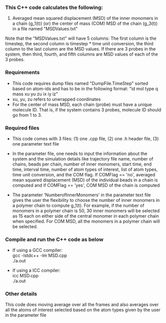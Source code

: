 ### This C++ code calculates the following:

1) Averaged mean squared displacement (MSD) of the inner monomers in a chain (g_1(t)) (or) the center of mass (COM) MSD of the chain (g_3(t)) in a file named "MSDValues.txt"  

Note that the "MSDValues.txt" will have 5 columns: The first column is the timestep, the second column is timestep * time unit conversion, the third column to the last column are the MSD values.  If there are 3 probes in the system, then third, fourth, 
and fifth columns are MSD values of each of the 3 probes. 

### Requirements

* This code requires dump files named "DumpFile.TimeStep" sorted based on atom-ids and has to be in the following format: "id mol type q mass xu yu zu ix iy iz"  
* xu, yu, zu refers to unwrapped coordinates
* For the center of mass MSD, each chain (probe) must have a unique molecule ID.  That is, if the system contains 3 probes, molecule ID should go from 1 to 3.  

### Required files

* This code comes with 3 files: (1) one .cpp file, (2) one .h header file, (3) one parameter text file

* In the parameter file, one needs to input the information about the system and the simulation details like trajectory file name, number of chains, beads per chain, number of inner monomers, start time, end time, interval time, number of atom types of interest, list of atom types, time unit conversion, and the COM flag.  If COMFlag == 'no', averaged mean squared displacement (MSD) of the individual beads in a chain is computed and if COMFlag == 'yes', COM MSD of the chain is computed

* The parameter 'NumberofInnerMonomers' in the parameter text file gives the user the flexibility to choose the number of inner monomers in a polymer chain to compute g_1(t).  For example, if the number of monomers in a polymer chain is 50, 30 inner monomers will be selected as 15 each on either side of the central monomer in each polymer chain when specified.  For COM MSD, all the monomers in a polymer chain will be selected.  

### Compile and run the C++ code as below

* If using a GCC compiler:  
    gcc -lstdc++ -lm  MSD.cpp   
    ./a.out
    
* If using a ICC compiler:  
    icc MSD.cpp  
    ./a.out
    
### Other details

This code does moving average over all the frames and also averages over all the atoms of interest selected based on the atom types given by the user in the parameter file


